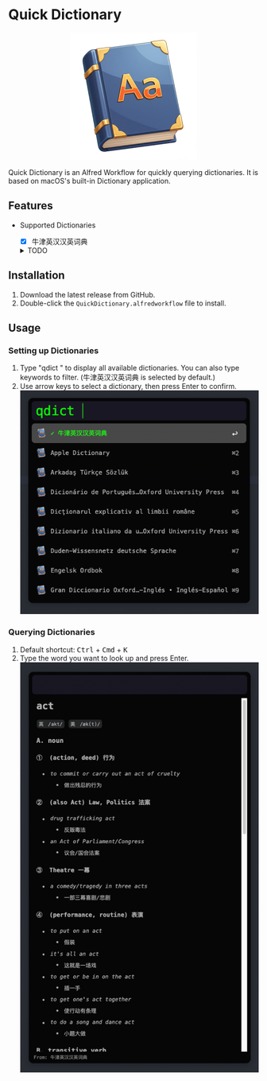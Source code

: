 # Quick Dictionary
<p align="center">
  <img src="icon.png" />
</p>
Quick Dictionary is an Alfred Workflow for quickly querying dictionaries. It is based on macOS's built-in Dictionary application.

## Features
- Supported Dictionaries
  - [x] 牛津英汉汉英词典
  <details>
    <summary>TODO</summary>
    
    - [ ] Apple Dictionary
    - [ ] Arkadaş Türkçe Sözlük
    - [ ] Dicionário de Português licenciado para Oxford University Press
    - [ ] Dicţionarul explicativ al limbii române
    - [ ] Dizionario italiano da un affiliato di Oxford University Press
    - [ ] Duden-Wissensnetz deutsche Sprache
    - [ ] Engelsk Ordbok
    - [ ] Gran Diccionario Oxford - Español-Inglés • Inglés-Español
    - [ ] Hrvatski Enciklopedijski Rječnik
    - [ ] Kamus Dwibahasa Melayu/Inggeris - English/Malay Bilingual Dictionary, Oxford Fajar
    - [ ] Kamus Komprehensif Bahasa Melayu - Malay Monolingual Dictionary, Oxford Fajar
    - [ ] Larousse Editorial Diccionari Manual de la llengua catalana
    - [ ] Larousse Editorial Diccionario General de la Lengua Española
    - [ ] MOT sanakirja suomi-englanti, englanti-suomi
    - [ ] Magay Tamás szótár - Magyar-Angol • Angol-Magyar
    - [ ] Multidictionnaire de la langue française
    - [ ] NE Nationalencyklopedin AB Professional English-Swedish / Svensk-Engelska
    - [ ] NE Ordbok
    - [ ] New Oxford American Dictionary
    - [ ] Norsk Ordbok
    - [ ] Oxford American Writer’s Thesaurus
    - [ ] Oxford Arabic Dictionary - عربي-إنجليزي • إنجليزي-عربي
    - [ ] Oxford Bengali Dictionaries - বাংলা-ইংরেজি • ইংরেজি-বাংলা
    - [ ] Oxford Dictionary of English
    - [ ] Oxford German Dictionary
    - [ ] Oxford Gujarati Dictionaries - ગુજરાતી-અંગ્રેજી • અંગ્રેજી-ગુજરાતી
    - [ ] Oxford Hindi Dictionaries - हिन्दी-अंग्रेज़ी • अंग्रेज़ी-हिन्दी
    - [ ] Oxford Kannada Dictionaries - ಇಂಗ್ಲಿಷ್-ಕನ್ನಡ • ಕನ್ನಡ-ಇಂಗ್ಲಿಷ್
    - [ ] Oxford Malayalam Dictionaries - മലയാളം-ഇംഗ്ലീഷ് • ഇംഗ്ലീഷ്-മലയാളം
    - [ ] Oxford PWN Polish-English Dictionary / Wielki słownik polsko-angielski
    - [ ] Oxford Paravia Il Dizionario inglese - italiano/italiano - inglese
    - [ ] Oxford Portuguese Dictionary - Português-Inglês • Inglês-Português
    - [ ] Oxford Punjabi Dictionaries - ਪੰਜਾਬੀ ਅੰਗਰੇਜ਼ੀ ਕੋਸ਼ • پنجابی انگریزی لغت
    - [ ] Oxford Russian Dictionary - Русско-Английский • Англо-Русский
    - [ ] Oxford Study Indonesian Dictionary - Inggris-Indonesia • Indonesia-Inggris
    - [ ] Oxford Tamil Dictionaries - தமிழ்-ஆங்கிலம் • ஆங்கிலம்-தமிழ்
    - [ ] Oxford Telugu Dictionaries - తెలుగు-ఇంగ్లీష్ • ఇంగ్లీష్-తెలుగు
    - [ ] Oxford Thesaurus of English
    - [ ] Oxford Turkish Dictionary - Türkçe-İngilizce • İngilizce-Türkçe
    - [ ] Oxford Urdu Dictionaries - اردو۔انگریزی • انگریزی-اردو
    - [ ] Oxford-Hachette French Dictionary
    - [ ] PONS Großwörterbuch Französisch Deutsch
    - [ ] Politikens Nudansk Ordbog
    - [ ] Praktický Anglicko-Chorvatský Slovník
    - [ ] Praktisk Engelsk-Dansk Ordbog
    - [ ] Prisma Handwoordenboek Engels
    - [ ] Prisma woordenboek Nederlands
    - [ ] Stavropoulos Oxford Greek-English Learners Dictionary
    - [ ] TTY Dictionary
    - [ ] Từ điển Lạc Việt
    - [ ] Uniwersalny słownik języka polskiego
    - [ ] Velký anglicko-český a česko-anglický slovník
    - [ ] Veľký Anglicko-Slovenský Slovník
    - [ ] Λεξικό της κοινής νεοελληνικής
    - [ ] Оксфорд Қазақ Cөздігі
    - [ ] Толковый словарь русского языка
    - [ ] Тълковен речник на съвременния български език
    - [ ] Українсько-Англійський Словник
    - [ ] מילון אבן-שושן מחודש ומותאם לשנות האלפיים
    - [ ] राजपाल हिन्दी शब्दकोश
    - [ ] พจนานุกรมอังกฤษ-ไทย \u0026 ไทย-อังกฤษ ฉบับทันสมัยและสมบูรณ์ที่สุด
    - [ ] พจนานุกรมไทย ฉบับทันสมัยและสมบูรณ์
    - [ ] ウィズダム英和辞典 / ウィズダム和英辞典
    - [ ] スーパー大辞林
    - [ ] 五南國語活用辭典
    - [ ] 商務新詞典（全新版）
    - [ ] 汉语成语词典
    - [ ] 漢英對照成語詞典
    - [ ] 牛津粵英雙語詞典
    - [ ] 现代汉语同义词典
    - [ ] 现代汉语规范词典
    - [ ] 维基百科
    - [ ] 英譯廣東口語詞典
    - [ ] 譯典通英漢雙向字典
    - [ ] 超級クラウン中日辞典 / クラウン日中辞典
    - [ ] 뉴에이스 국어사전
    - [ ] 뉴에이스 영한사전 / 뉴에이스 한영사전
  </details>

## Installation
1. Download the latest release from GitHub.
2. Double-click the `QuickDictionary.alfredworkflow` file to install.
   
## Usage
### Setting up Dictionaries
1. Type "qdict " to display all available dictionaries. You can also type keywords to filter. (牛津英汉汉英词典 is selected by default.)
2. Use arrow keys to select a dictionary, then press Enter to confirm.
![](./assets/SCR-20250724-oc0.png)

### Querying Dictionaries
1. Default shortcut: <kbd>Ctrl</kbd> + <kbd>Cmd</kbd> + <kbd>K</kbd>
2. Type the word you want to look up and press Enter.
![](./assets/SCR-20250724-ohz.png)
